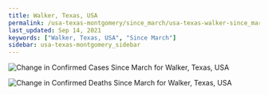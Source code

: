 ```yaml
---
title: Walker, Texas, USA
permalink: /usa-texas-montgomery/since_march/usa-texas-walker-since_march.html
last_updated: Sep 14, 2021
keywords: ["Walker, Texas, USA", "Since March"]
sidebar: usa-texas-montgomery_sidebar
---
```


![Change in Confirmed Cases Since March for Walker, Texas, USA](/covid_tracker/images/graphs/usa-texas-walker-delta_confirmed-since_march_graph.png)

![Change in Confirmed Deaths Since March for Walker, Texas, USA](/covid_tracker/images/graphs/usa-texas-walker-delta_deaths-since_march_graph.png)
